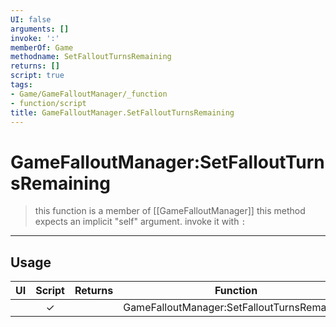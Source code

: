 ```yaml
---
UI: false
arguments: []
invoke: ':'
memberOf: Game
methodname: SetFalloutTurnsRemaining
returns: []
script: true
tags:
- Game/GameFalloutManager/_function
- function/script
title: GameFalloutManager.SetFalloutTurnsRemaining
---
```

# GameFalloutManager:SetFalloutTurnsRemaining
> this function is a member of [[GameFalloutManager]]
> this method expects an implicit "self" argument. invoke it with `:`
-----
## Usage
|  UI | Script | Returns | Function | Arguments |
|:---:|:------:|-------:|:--------:|:---------|
| |✓||GameFalloutManager:SetFalloutTurnsRemaining||

